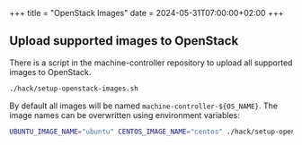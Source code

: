 +++
title = "OpenStack Images"
date = 2024-05-31T07:00:00+02:00
+++

## Upload supported images to OpenStack

There is a script in the machine-controller repository to upload all supported
images to OpenStack.

```bash
./hack/setup-openstack-images.sh
```

By default all images will be named `machine-controller-${OS_NAME}`. The image
names can be overwritten using environment variables:

```bash
UBUNTU_IMAGE_NAME="ubuntu" CENTOS_IMAGE_NAME="centos" ./hack/setup-openstack-images.sh
```
